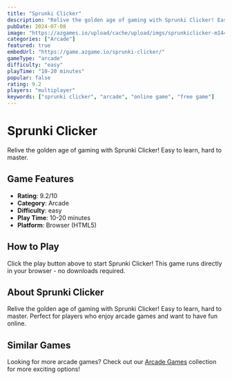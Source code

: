 ```yaml
---
title: "Sprunki Clicker"
description: "Relive the golden age of gaming with Sprunki Clicker! Easy to learn, hard to master."
pubDate: 2024-07-08
image: "https://azgames.io/upload/cache/upload/imgs/sprunkiclicker-m144x144.webp"
categories: ["Arcade"]
featured: true
embedUrl: "https://game.azgame.io/sprunki-clicker/"
gameType: "arcade"
difficulty: "easy"
playTime: "10-20 minutes"
popular: false
rating: 9.2
players: "multiplayer"
keywords: ["sprunki clicker", "arcade", "online game", "free game"]
---
```


# Sprunki Clicker

Relive the golden age of gaming with Sprunki Clicker! Easy to learn, hard to master.

## Game Features

- **Rating**: 9.2/10
- **Category**: Arcade
- **Difficulty**: easy
- **Play Time**: 10-20 minutes
- **Platform**: Browser (HTML5)

## How to Play

Click the play button above to start Sprunki Clicker! This game runs directly in your browser - no downloads required.

## About Sprunki Clicker

Relive the golden age of gaming with Sprunki Clicker! Easy to learn, hard to master. Perfect for players who enjoy arcade games and want to have fun online.

## Similar Games

Looking for more arcade games? Check out our [Arcade Games](/categories/arcade) collection for more exciting options!
